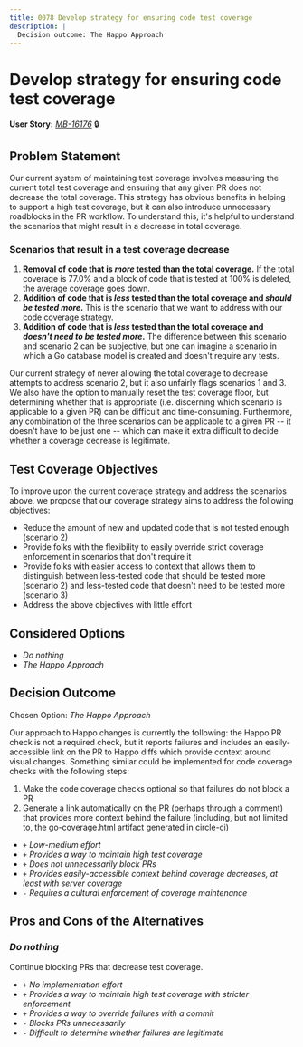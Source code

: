 ```yaml
---
title: 0078 Develop strategy for ensuring code test coverage
description: |
  Decision outcome: The Happo Approach
---
```


# Develop strategy for ensuring code test coverage

**User Story:** *[MB-16176](https://dp3.atlassian.net/browse/MB-16176)* :lock:

## Problem Statement

Our current system of maintaining test coverage involves measuring the current total test coverage and ensuring that any given PR does not decrease the total coverage.
This strategy has obvious benefits in helping to support a high test coverage, but it can also introduce unnecessary roadblocks in the PR workflow. To understand this, it's helpful to understand the scenarios that might result in a decrease in total coverage.


### Scenarios that result in a test coverage decrease
1. **Removal of code that is _more_ tested than the total coverage.** If the total coverage is 77.0% and a block of code that is tested at 100% is deleted, the average coverage goes down.
2. **Addition of code that is _less_ tested than the total coverage and _should be tested more_.** This is the scenario that we want to address with our code coverage strategy.
3. **Addition of code that is _less_ tested than the total coverage and _doesn't need to be tested more_.** The difference between this scenario and scenario 2 can be subjective, but one can imagine a scenario in which a Go database model is created and doesn't require any tests.

Our current strategy of never allowing the total coverage to decrease attempts to address scenario 2, but it also unfairly flags scenarios 1 and 3. We also have the option to manually reset the test coverage floor, but determining whether that is appropriate (i.e. discerning which scenario is applicable to a given PR) can be difficult and time-consuming. Furthermore, any combination of the three scenarios can be applicable to a given PR -- it doesn't have to be just one -- which can make it extra difficult to decide whether a coverage decrease is legitimate.

## Test Coverage Objectives
To improve upon the current coverage strategy and address the scenarios above, we propose that our coverage strategy aims to address the following objectives:
- Reduce the amount of new and updated code that is not tested enough (scenario 2)
- Provide folks with the flexibility to easily override strict coverage enforcement in scenarios that don't require it
- Provide folks with easier access to context that allows them to distinguish between less-tested code that should be tested more (scenario 2) and less-tested code that doesn't need to be tested more (scenario 3)
- Address the above objectives with little effort

## Considered Options

* *Do nothing*
* *The Happo Approach*

## Decision Outcome

<!-- * Chosen Option:  -->
Chosen Option: *The Happo Approach*

Our approach to Happo changes is currently the following: the Happo PR check is not a required check, but it reports failures and includes an easily-accessible link on the PR to Happo diffs which provide context around visual changes. Something similar could be implemented for code coverage checks with the following steps:
1. Make the code coverage checks optional so that failures do not block a PR
2. Generate a link automatically on the PR (perhaps through a comment) that provides more context behind the failure (including, but not limited to, the go-coverage.html artifact generated in circle-ci)

* `+` *Low-medium effort*
* `+` *Provides a way to maintain high test coverage*
* `+` *Does not unnecessarily block PRs*
* `+` *Provides easily-accessible context behind coverage decreases, at least with server coverage*
* `-` *Requires a cultural enforcement of coverage maintenance*

## Pros and Cons of the Alternatives

### *Do nothing*

Continue blocking PRs that decrease test coverage.

* `+` *No implementation effort*
* `+` *Provides a way to maintain high test coverage with stricter enforcement*
* `+` *Provides a way to override failures with a commit*
* `-` *Blocks PRs unnecessarily*
* `-` *Difficult to determine whether failures are legitimate*
